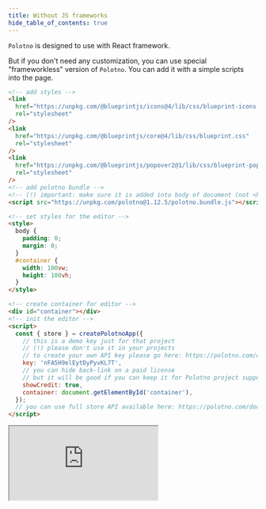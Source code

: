 ```yaml
---
title: Without JS frameworks
hide_table_of_contents: true
---
```


`Polotno` is designed to use with React framework.

But if you don't need any customization, you can use special "frameworkless" version of `Polotno`.
You can add it with a simple scripts into the page.

```html
<!-- add styles -->
<link
  href="https://unpkg.com/@blueprintjs/icons@4/lib/css/blueprint-icons.css"
  rel="stylesheet"
/>
<link
  href="https://unpkg.com/@blueprintjs/core@4/lib/css/blueprint.css"
  rel="stylesheet"
/>
<link
  href="https://unpkg.com/@blueprintjs/popover2@1/lib/css/blueprint-popover2.css"
  rel="stylesheet"
/>
<!-- add polotno bundle -->
<!-- (!) important: make sure it is added into body of document (not <head>) -->
<script src="https://unpkg.com/polotno@1.12.5/polotno.bundle.js"></script>

<!-- set styles for the editor -->
<style>
  body {
    padding: 0;
    margin: 0;
  }
  #container {
    width: 100vw;
    height: 100vh;
  }
</style>

<!-- create container for editor -->
<div id="container"></div>
<!-- init the editor -->
<script>
  const { store } = createPolotnoApp({
    // this is a demo key just for that project
    // (!) please don't use it in your projects
    // to create your own API key please go here: https://polotno.com/cabinet
    key: 'nFA5H9elEytDyPyvKL7T',
    // you can hide back-link on a paid license
    // but it will be good if you can keep it for Polotno project support
    showCredit: true,
    container: document.getElementById('container'),
  });
  // you can use full store API available here: https://polotno.com/docs/store-overview
</script>
```

<iframe
    src="https://codesandbox.io/embed/github/polotno-project/polotno-site/tree/source/examples/polotno-frameworkless?fontsize=11&hidenavigation=1&theme=dark&view=preview"
    style={{
      width: '100%',
      height: '700px',
      border: 0,
      overflow: 'hidden',
    }}
    title="Polotno demo"
    allow="geolocation; microphone; camera; midi; vr; accelerometer; gyroscope; payment; ambient-light-sensor; encrypted-media; usb"
    sandbox="allow-modals allow-forms allow-popups allow-scripts allow-same-origin allow-downloads"
  ></iframe>
